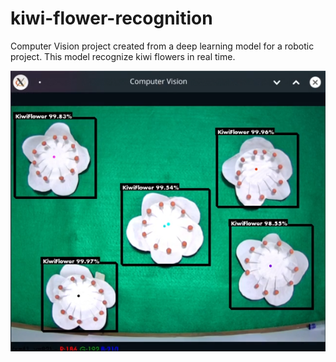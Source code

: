 # kiwi-flower-recognition

Computer Vision project created from a deep learning model for a robotic project. This model recognize kiwi flowers in real time.


![](flowers-recognition.png)
